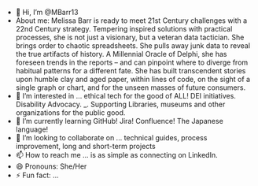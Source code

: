 - 👋 Hi, I’m @MBarr13
- About me: Melissa Barr is ready to meet 21st Century challenges with a 22nd Century strategy. Tempering inspired solutions with practical processes, she is not just a visionary, but a veteran data tactician. She brings order to chaotic spreadsheets. She pulls away junk data to reveal the true artifacts of history. A Millennial Oracle of Delphi, she has foreseen trends in the reports – and can pinpoint where to diverge from habitual patterns for a different fate. She has built transcendent stories upon humble clay and aged paper, within lines of code, on the sight of a single graph or chart, and for the unseen masses of future consumers.
- 👀 I’m interested in ... ethical tech for the good of ALL! DEI initiatives. Disability Advocacy. _. Supporting Libraries, museums and other organizations for the public good.
- 🌱 I’m currently learning GitHub! Jira! Confluence! The Japanese language!
- 💞️ I’m looking to collaborate on ... technical guides, process improvement, long and short-term projects
- 📫 How to reach me ... is as simple as connecting on LinkedIn.
- 😄 Pronouns: She/Her
- ⚡ Fun fact: ...

<!---
MBarr13/MBarr13 is a ✨ special ✨ repository because its `README.md` (this file) appears on your GitHub profile.
You can click the Preview link to take a look at your changes.
--->
